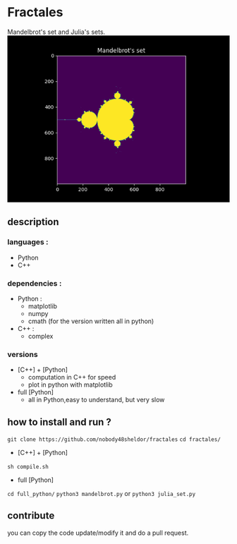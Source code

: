 # Fractales
Mandelbrot's set and Julia's sets.
![Mandelbrot set](render.png)
## description
### languages :
-	Python
-	C++
### dependencies : 
- Python :
	- matplotlib
	- numpy
	- cmath (for the version written all in python)
- C++ : 
	- complex
### versions
- [C++] + [Python]
	- computation in C++ for speed
	- plot in python with matplotlib
 - full [Python]
	 - all in Python,easy to understand, but very slow
## how to install and run ?
``` git clone https://github.com/nobody48sheldor/fractales ```
``` cd fractales/ ```

- [C++] + [Python]

``` sh compile.sh ``` 

- full [Python]

``` cd full_python/ ```
``` python3 mandelbrot.py ``` or ``` python3 julia_set.py ```

## contribute
you can copy the code update/modify it and do a pull request.

